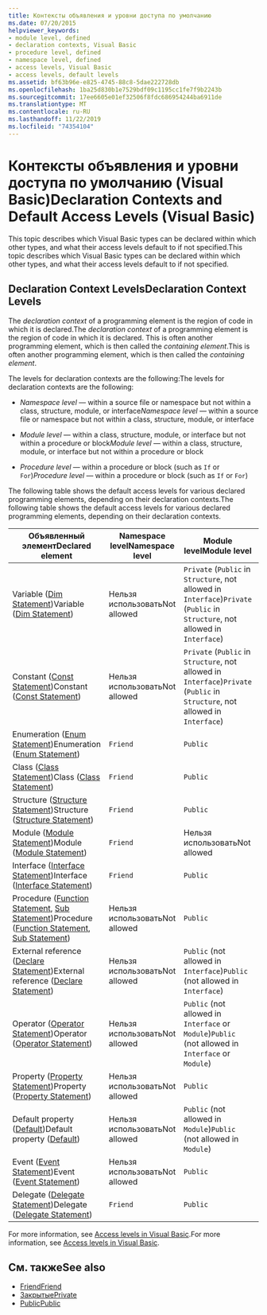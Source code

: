 ```yaml
---
title: Контексты объявления и уровни доступа по умолчанию
ms.date: 07/20/2015
helpviewer_keywords:
- module level, defined
- declaration contexts, Visual Basic
- procedure level, defined
- namespace level, defined
- access levels, Visual Basic
- access levels, default levels
ms.assetid: bf63b96e-e825-4745-88c8-5dae222728db
ms.openlocfilehash: 1ba25d830b1e7529bdf09c1195cc1fe7f9b2243b
ms.sourcegitcommit: 17ee6605e01ef32506f8fdc686954244ba6911de
ms.translationtype: MT
ms.contentlocale: ru-RU
ms.lasthandoff: 11/22/2019
ms.locfileid: "74354104"
---
```

# <a name="declaration-contexts-and-default-access-levels-visual-basic"></a><span data-ttu-id="026b8-102">Контексты объявления и уровни доступа по умолчанию (Visual Basic)</span><span class="sxs-lookup"><span data-stu-id="026b8-102">Declaration Contexts and Default Access Levels (Visual Basic)</span></span>
<span data-ttu-id="026b8-103">This topic describes which Visual Basic types can be declared within which other types, and what their access levels default to if not specified.</span><span class="sxs-lookup"><span data-stu-id="026b8-103">This topic describes which Visual Basic types can be declared within which other types, and what their access levels default to if not specified.</span></span>  
  
## <a name="declaration-context-levels"></a><span data-ttu-id="026b8-104">Declaration Context Levels</span><span class="sxs-lookup"><span data-stu-id="026b8-104">Declaration Context Levels</span></span>  
 <span data-ttu-id="026b8-105">The *declaration context* of a programming element is the region of code in which it is declared.</span><span class="sxs-lookup"><span data-stu-id="026b8-105">The *declaration context* of a programming element is the region of code in which it is declared.</span></span> <span data-ttu-id="026b8-106">This is often another programming element, which is then called the *containing element*.</span><span class="sxs-lookup"><span data-stu-id="026b8-106">This is often another programming element, which is then called the *containing element*.</span></span>  
  
 <span data-ttu-id="026b8-107">The levels for declaration contexts are the following:</span><span class="sxs-lookup"><span data-stu-id="026b8-107">The levels for declaration contexts are the following:</span></span>  
  
- <span data-ttu-id="026b8-108">*Namespace level* — within a source file or namespace but not within a class, structure, module, or interface</span><span class="sxs-lookup"><span data-stu-id="026b8-108">*Namespace level* — within a source file or namespace but not within a class, structure, module, or interface</span></span>  
  
- <span data-ttu-id="026b8-109">*Module level* — within a class, structure, module, or interface but not within a procedure or block</span><span class="sxs-lookup"><span data-stu-id="026b8-109">*Module level* — within a class, structure, module, or interface but not within a procedure or block</span></span>  
  
- <span data-ttu-id="026b8-110">*Procedure level* — within a procedure or block (such as `If` or `For`)</span><span class="sxs-lookup"><span data-stu-id="026b8-110">*Procedure level* — within a procedure or block (such as `If` or `For`)</span></span>  
  
 <span data-ttu-id="026b8-111">The following table shows the default access levels for various declared programming elements, depending on their declaration contexts.</span><span class="sxs-lookup"><span data-stu-id="026b8-111">The following table shows the default access levels for various declared programming elements, depending on their declaration contexts.</span></span>  
  
|<span data-ttu-id="026b8-112">Объявленный элемент</span><span class="sxs-lookup"><span data-stu-id="026b8-112">Declared element</span></span>|<span data-ttu-id="026b8-113">Namespace level</span><span class="sxs-lookup"><span data-stu-id="026b8-113">Namespace level</span></span>|<span data-ttu-id="026b8-114">Module level</span><span class="sxs-lookup"><span data-stu-id="026b8-114">Module level</span></span>|<span data-ttu-id="026b8-115">Procedure level</span><span class="sxs-lookup"><span data-stu-id="026b8-115">Procedure level</span></span>|  
|----------------------|---------------------|------------------|---------------------|  
|<span data-ttu-id="026b8-116">Variable ([Dim Statement](../../../visual-basic/language-reference/statements/dim-statement.md))</span><span class="sxs-lookup"><span data-stu-id="026b8-116">Variable ([Dim Statement](../../../visual-basic/language-reference/statements/dim-statement.md))</span></span>|<span data-ttu-id="026b8-117">Нельзя использовать</span><span class="sxs-lookup"><span data-stu-id="026b8-117">Not allowed</span></span>|<span data-ttu-id="026b8-118">`Private` (`Public` in `Structure`, not allowed in `Interface`)</span><span class="sxs-lookup"><span data-stu-id="026b8-118">`Private` (`Public` in `Structure`, not allowed in `Interface`)</span></span>|`Public`|  
|<span data-ttu-id="026b8-119">Constant ([Const Statement](../../../visual-basic/language-reference/statements/const-statement.md))</span><span class="sxs-lookup"><span data-stu-id="026b8-119">Constant ([Const Statement](../../../visual-basic/language-reference/statements/const-statement.md))</span></span>|<span data-ttu-id="026b8-120">Нельзя использовать</span><span class="sxs-lookup"><span data-stu-id="026b8-120">Not allowed</span></span>|<span data-ttu-id="026b8-121">`Private` (`Public` in `Structure`, not allowed in `Interface`)</span><span class="sxs-lookup"><span data-stu-id="026b8-121">`Private` (`Public` in `Structure`, not allowed in `Interface`)</span></span>|`Public`|  
|<span data-ttu-id="026b8-122">Enumeration ([Enum Statement](../../../visual-basic/language-reference/statements/enum-statement.md))</span><span class="sxs-lookup"><span data-stu-id="026b8-122">Enumeration ([Enum Statement](../../../visual-basic/language-reference/statements/enum-statement.md))</span></span>|`Friend`|`Public`|<span data-ttu-id="026b8-123">Нельзя использовать</span><span class="sxs-lookup"><span data-stu-id="026b8-123">Not allowed</span></span>|  
|<span data-ttu-id="026b8-124">Class ([Class Statement](../../../visual-basic/language-reference/statements/class-statement.md))</span><span class="sxs-lookup"><span data-stu-id="026b8-124">Class ([Class Statement](../../../visual-basic/language-reference/statements/class-statement.md))</span></span>|`Friend`|`Public`|<span data-ttu-id="026b8-125">Нельзя использовать</span><span class="sxs-lookup"><span data-stu-id="026b8-125">Not allowed</span></span>|  
|<span data-ttu-id="026b8-126">Structure ([Structure Statement](../../../visual-basic/language-reference/statements/structure-statement.md))</span><span class="sxs-lookup"><span data-stu-id="026b8-126">Structure ([Structure Statement](../../../visual-basic/language-reference/statements/structure-statement.md))</span></span>|`Friend`|`Public`|<span data-ttu-id="026b8-127">Нельзя использовать</span><span class="sxs-lookup"><span data-stu-id="026b8-127">Not allowed</span></span>|  
|<span data-ttu-id="026b8-128">Module ([Module Statement](../../../visual-basic/language-reference/statements/module-statement.md))</span><span class="sxs-lookup"><span data-stu-id="026b8-128">Module ([Module Statement](../../../visual-basic/language-reference/statements/module-statement.md))</span></span>|`Friend`|<span data-ttu-id="026b8-129">Нельзя использовать</span><span class="sxs-lookup"><span data-stu-id="026b8-129">Not allowed</span></span>|<span data-ttu-id="026b8-130">Нельзя использовать</span><span class="sxs-lookup"><span data-stu-id="026b8-130">Not allowed</span></span>|  
|<span data-ttu-id="026b8-131">Interface ([Interface Statement](../../../visual-basic/language-reference/statements/interface-statement.md))</span><span class="sxs-lookup"><span data-stu-id="026b8-131">Interface ([Interface Statement](../../../visual-basic/language-reference/statements/interface-statement.md))</span></span>|`Friend`|`Public`|<span data-ttu-id="026b8-132">Нельзя использовать</span><span class="sxs-lookup"><span data-stu-id="026b8-132">Not allowed</span></span>|  
|<span data-ttu-id="026b8-133">Procedure ([Function Statement](../../../visual-basic/language-reference/statements/function-statement.md), [Sub Statement](../../../visual-basic/language-reference/statements/sub-statement.md))</span><span class="sxs-lookup"><span data-stu-id="026b8-133">Procedure ([Function Statement](../../../visual-basic/language-reference/statements/function-statement.md), [Sub Statement](../../../visual-basic/language-reference/statements/sub-statement.md))</span></span>|<span data-ttu-id="026b8-134">Нельзя использовать</span><span class="sxs-lookup"><span data-stu-id="026b8-134">Not allowed</span></span>|`Public`|<span data-ttu-id="026b8-135">Нельзя использовать</span><span class="sxs-lookup"><span data-stu-id="026b8-135">Not allowed</span></span>|  
|<span data-ttu-id="026b8-136">External reference ([Declare Statement](../../../visual-basic/language-reference/statements/declare-statement.md))</span><span class="sxs-lookup"><span data-stu-id="026b8-136">External reference ([Declare Statement](../../../visual-basic/language-reference/statements/declare-statement.md))</span></span>|<span data-ttu-id="026b8-137">Нельзя использовать</span><span class="sxs-lookup"><span data-stu-id="026b8-137">Not allowed</span></span>|<span data-ttu-id="026b8-138">`Public` (not allowed in `Interface`)</span><span class="sxs-lookup"><span data-stu-id="026b8-138">`Public` (not allowed in `Interface`)</span></span>|<span data-ttu-id="026b8-139">Нельзя использовать</span><span class="sxs-lookup"><span data-stu-id="026b8-139">Not allowed</span></span>|  
|<span data-ttu-id="026b8-140">Operator ([Operator Statement](../../../visual-basic/language-reference/statements/operator-statement.md))</span><span class="sxs-lookup"><span data-stu-id="026b8-140">Operator ([Operator Statement](../../../visual-basic/language-reference/statements/operator-statement.md))</span></span>|<span data-ttu-id="026b8-141">Нельзя использовать</span><span class="sxs-lookup"><span data-stu-id="026b8-141">Not allowed</span></span>|<span data-ttu-id="026b8-142">`Public` (not allowed in `Interface` or `Module`)</span><span class="sxs-lookup"><span data-stu-id="026b8-142">`Public` (not allowed in `Interface` or `Module`)</span></span>|<span data-ttu-id="026b8-143">Нельзя использовать</span><span class="sxs-lookup"><span data-stu-id="026b8-143">Not allowed</span></span>|  
|<span data-ttu-id="026b8-144">Property ([Property Statement](../../../visual-basic/language-reference/statements/property-statement.md))</span><span class="sxs-lookup"><span data-stu-id="026b8-144">Property ([Property Statement](../../../visual-basic/language-reference/statements/property-statement.md))</span></span>|<span data-ttu-id="026b8-145">Нельзя использовать</span><span class="sxs-lookup"><span data-stu-id="026b8-145">Not allowed</span></span>|`Public`|<span data-ttu-id="026b8-146">Нельзя использовать</span><span class="sxs-lookup"><span data-stu-id="026b8-146">Not allowed</span></span>|  
|<span data-ttu-id="026b8-147">Default property ([Default](../../../visual-basic/language-reference/modifiers/default.md))</span><span class="sxs-lookup"><span data-stu-id="026b8-147">Default property ([Default](../../../visual-basic/language-reference/modifiers/default.md))</span></span>|<span data-ttu-id="026b8-148">Нельзя использовать</span><span class="sxs-lookup"><span data-stu-id="026b8-148">Not allowed</span></span>|<span data-ttu-id="026b8-149">`Public` (not allowed in `Module`)</span><span class="sxs-lookup"><span data-stu-id="026b8-149">`Public` (not allowed in `Module`)</span></span>|<span data-ttu-id="026b8-150">Нельзя использовать</span><span class="sxs-lookup"><span data-stu-id="026b8-150">Not allowed</span></span>|  
|<span data-ttu-id="026b8-151">Event ([Event Statement](../../../visual-basic/language-reference/statements/event-statement.md))</span><span class="sxs-lookup"><span data-stu-id="026b8-151">Event ([Event Statement](../../../visual-basic/language-reference/statements/event-statement.md))</span></span>|<span data-ttu-id="026b8-152">Нельзя использовать</span><span class="sxs-lookup"><span data-stu-id="026b8-152">Not allowed</span></span>|`Public`|<span data-ttu-id="026b8-153">Нельзя использовать</span><span class="sxs-lookup"><span data-stu-id="026b8-153">Not allowed</span></span>|  
|<span data-ttu-id="026b8-154">Delegate ([Delegate Statement](../../../visual-basic/language-reference/statements/delegate-statement.md))</span><span class="sxs-lookup"><span data-stu-id="026b8-154">Delegate ([Delegate Statement](../../../visual-basic/language-reference/statements/delegate-statement.md))</span></span>|`Friend`|`Public`|<span data-ttu-id="026b8-155">Нельзя использовать</span><span class="sxs-lookup"><span data-stu-id="026b8-155">Not allowed</span></span>|  
  
 <span data-ttu-id="026b8-156">For more information, see [Access levels in Visual Basic](../../../visual-basic/programming-guide/language-features/declared-elements/access-levels.md).</span><span class="sxs-lookup"><span data-stu-id="026b8-156">For more information, see [Access levels in Visual Basic](../../../visual-basic/programming-guide/language-features/declared-elements/access-levels.md).</span></span>  
  
## <a name="see-also"></a><span data-ttu-id="026b8-157">См. также</span><span class="sxs-lookup"><span data-stu-id="026b8-157">See also</span></span>

- [<span data-ttu-id="026b8-158">Friend</span><span class="sxs-lookup"><span data-stu-id="026b8-158">Friend</span></span>](../../../visual-basic/language-reference/modifiers/friend.md)
- [<span data-ttu-id="026b8-159">Закрытые</span><span class="sxs-lookup"><span data-stu-id="026b8-159">Private</span></span>](../../../visual-basic/language-reference/modifiers/private.md)
- [<span data-ttu-id="026b8-160">Public</span><span class="sxs-lookup"><span data-stu-id="026b8-160">Public</span></span>](../../../visual-basic/language-reference/modifiers/public.md)
